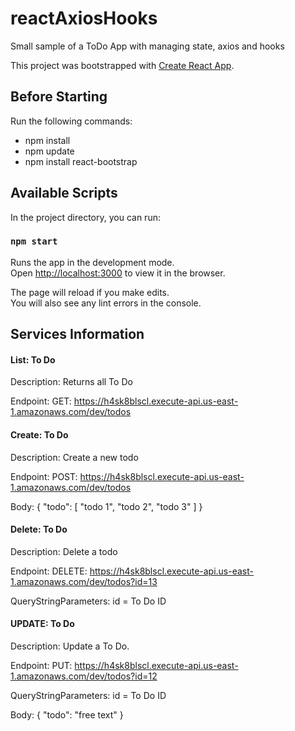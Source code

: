 # reactAxiosHooks
Small sample of a ToDo App with managing state, axios and hooks

This project was bootstrapped with [Create React App](https://github.com/facebook/create-react-app).

## Before Starting

Run the following commands:
- npm install
- npm update
- npm install react-bootstrap


## Available Scripts

In the project directory, you can run:

### `npm start`

Runs the app in the development mode.<br>
Open [http://localhost:3000](http://localhost:3000) to view it in the browser.

The page will reload if you make edits.<br>
You will also see any lint errors in the console.

## Services Information

#### List: To Do
Description: Returns all To Do

Endpoint: GET: https://h4sk8blscl.execute-api.us-east-1.amazonaws.com/dev/todos

#### Create: To Do
Description: Create a new todo

Endpoint: POST: https://h4sk8blscl.execute-api.us-east-1.amazonaws.com/dev/todos

Body: { "todo": [ "todo 1", "todo 2", "todo 3" ] }

#### Delete: To Do
Description: Delete a todo

Endpoint: DELETE: https://h4sk8blscl.execute-api.us-east-1.amazonaws.com/dev/todos?id=13

QueryStringParameters: id = To Do ID


#### UPDATE: To Do
Description: Update a To Do.

Endpoint: PUT: https://h4sk8blscl.execute-api.us-east-1.amazonaws.com/dev/todos?id=12

QueryStringParameters: id = To Do ID

Body: { "todo": "free text" }